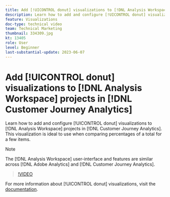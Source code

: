 ```yaml
---
title: Add [!UICONTROL donut] visualizations to [!DNL Analysis Workspace] projects
description: Learn how to add and configure [!UICONTROL donut] visualizations to [!DNL Analysis Workspace] projects in [!DNL Customer Journey Analytics].
feature: Visualizations
doc-type: technical video
team: Technical Marketing
thumbnail: 334309.jpg
kt: 13405
role: User
level: Beginner
last-substantial-update: 2023-06-07
---
```

# Add [!UICONTROL donut] visualizations to [!DNL Analysis Workspace] projects in [!DNL Customer Journey Analytics]

Learn how to add and configure [!UICONTROL donut] visualizations to [!DNL Analysis Workspace] projects in [!DNL Customer Journey Analytics]. This visualization is ideal to use when comparing percentages of a total for a few items.

>[!NOTE]
>
>The [!DNL Analysis Workspace] user-interface and features are similar across [!DNL Adobe Analytics] and [!DNL Customer Journey Analytics].

>[!VIDEO](https://video.tv.adobe.com/v/334309/?quality=12&learn=on)

For more information about [!UICONTROL donut] visualizations, visit the [documentation](https://experienceleague.adobe.com/docs/analytics-platform/using/cja-workspace/visualizations/donut.html).
